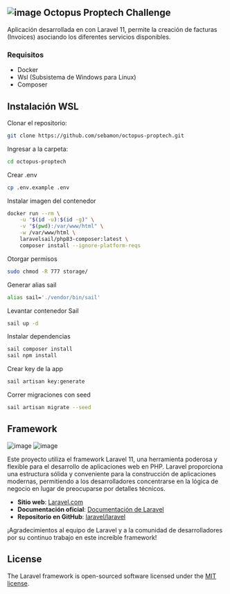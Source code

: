 ## ![image](https://www.octopus.com.ar/public/octopus/img/octopus_logo-innovacon.svg) Octopus Proptech Challenge


Aplicación desarrollada en con Laravel 11, permite la creación de facturas (Invoices) asociando los diferentes servicios disponibles.

### Requisitos
- Docker
- Wsl (Subsistema de Windows para Linux)
- Composer

## Instalación WSL

Clonar el repositorio:
```bash
git clone https://github.com/sebamon/octopus-proptech.git
```
Ingresar a la carpeta:
```bash
cd octopus-proptech
```
Crear .env
```bash
cp .env.example .env
```

Instalar imagen del contenedor
```bash
docker run --rm \
    -u "$(id -u):$(id -g)" \
    -v "$(pwd):/var/www/html" \
    -w /var/www/html \
    laravelsail/php83-composer:latest \
    composer install --ignore-platform-reqs
```
Otorgar permisos
```bash
sudo chmod -R 777 storage/
```
Generar alias sail
```bash
alias sail='./vendor/bin/sail'
```

Levantar contenedor Sail
```bash
sail up -d
```
Instalar dependencias
```bash
sail composer install
sail npm install
```

Crear key de la app
```bash
sail artisan key:generate
```

Correr migraciones con seed
```bash
sail artisan migrate --seed
```

## Framework

![image](https://laravel.com/img/logomark.min.svg)  ![image](https://laravel.com/img/logotype.min.svg)

Este proyecto utiliza el framework Laravel 11, una herramienta poderosa y flexible para el desarrollo de aplicaciones web en PHP. Laravel proporciona una estructura sólida y conveniente para la construcción de aplicaciones modernas, permitiendo a los desarrolladores concentrarse en la lógica de negocio en lugar de preocuparse por detalles técnicos.

- **Sitio web**: [Laravel.com](https://laravel.com/)
- **Documentación oficial**: [Documentación de Laravel](https://laravel.com/docs/11.x)
- **Repositorio en GitHub**: [laravel/laravel](https://github.com/laravel/laravel)

¡Agradecimientos al equipo de Laravel y a la comunidad de desarrolladores por su continuo trabajo en este increíble framework!

## License

The Laravel framework is open-sourced software licensed under the [MIT license](https://opensource.org/licenses/MIT).
